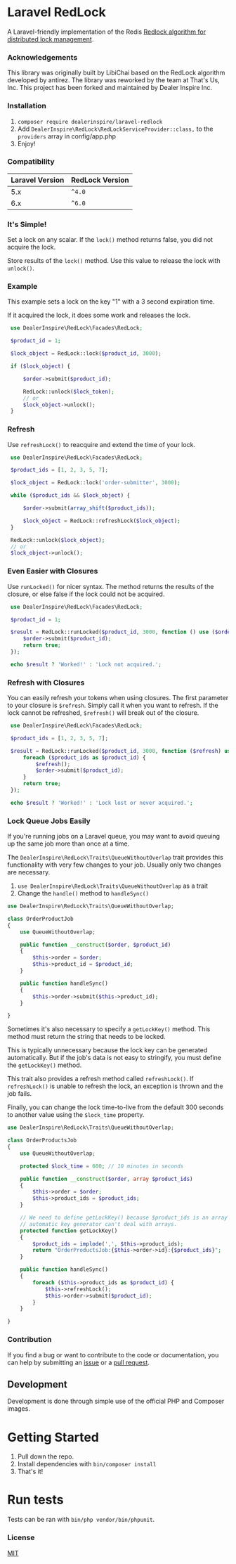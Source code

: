 # Laravel RedLock

A Laravel-friendly implementation of the Redis [Redlock algorithm for distributed lock management](https://redis.io/topics/distlock).

### Acknowledgements

This library was originally built by LibiChai based on the RedLock algorithm developed by antirez. The library was reworked by the team at That's Us, Inc. This project has been forked and maintained by Dealer Inspire Inc.

### Installation

1. `composer require dealerinspire/laravel-redlock`
2. Add `DealerInspire\RedLock\RedLockServiceProvider::class,` to the `providers` array in config/app.php
3. Enjoy!

### Compatibility

| Laravel Version  | RedLock Version |
| ------------- | ------------- |
| 5.x  | `^4.0`  |
| 6.x  | `^6.0`  |

### It's Simple!

Set a lock on any scalar. If the `lock()` method returns false, you did not acquire the lock.

Store results of the `lock()` method. Use this value to release the lock with `unlock()`.

### Example

This example sets a lock on the key "1" with a 3 second expiration time.

If it acquired the lock, it does some work and releases the lock.

```php
 use DealerInspire\RedLock\Facades\RedLock;

 $product_id = 1;

 $lock_object = RedLock::lock($product_id, 3000);

 if ($lock_object) {

     $order->submit($product_id);

     RedLock::unlock($lock_token);
     // or
     $lock_object->unlock();
 }
```

### Refresh

Use `refreshLock()` to reacquire and extend the time of your lock.

```php
 use DealerInspire\RedLock\Facades\RedLock;

 $product_ids = [1, 2, 3, 5, 7];

 $lock_object = RedLock::lock('order-submitter', 3000);

 while ($product_ids && $lock_object) {

     $order->submit(array_shift($product_ids));

     $lock_object = RedLock::refreshLock($lock_object);
 }

 RedLock::unlock($lock_object);
 // or
 $lock_object->unlock();
```

### Even Easier with Closures

Use `runLocked()` for nicer syntax. The method returns the results of the closure, or else false if the lock could not be acquired.

```php
 use DealerInspire\RedLock\Facades\RedLock;

 $product_id = 1;

 $result = RedLock::runLocked($product_id, 3000, function () use ($order, $product_id) {
     $order->submit($product_id);
     return true;
 });

 echo $result ? 'Worked!' : 'Lock not acquired.';
```

### Refresh with Closures

You can easily refresh your tokens when using closures. The first parameter to your closure is `$refresh`. Simply call it when you want to refresh. If the lock cannot be refreshed, `$refresh()` will break out of the closure.

```php
 use DealerInspire\RedLock\Facades\RedLock;

 $product_ids = [1, 2, 3, 5, 7];

 $result = RedLock::runLocked($product_id, 3000, function ($refresh) use ($order, $product_ids) {
     foreach ($product_ids as $product_id) {
         $refresh();
         $order->submit($product_id);
     }
     return true;
 });

 echo $result ? 'Worked!' : 'Lock lost or never acquired.';
```

### Lock Queue Jobs Easily

If you're running jobs on a Laravel queue, you may want to avoid queuing up the same job more than once at a time.

The `DealerInspire\RedLock\Traits\QueueWithoutOverlap` trait provides this functionality with very few changes to your job. Usually only two changes are necessary.

1. `use DealerInspire\RedLock\Traits\QueueWithoutOverlap` as a trait
2. Change the `handle()` method to `handleSync()`

```php
use DealerInspire\RedLock\Traits\QueueWithoutOverlap;

class OrderProductJob
{
    use QueueWithoutOverlap;

    public function __construct($order, $product_id)
    {
        $this->order = $order;
        $this->product_id = $product_id;
    }

    public function handleSync()
    {
        $this->order->submit($this->product_id);
    }

}
```

Sometimes it's also necessary to specify a `getLockKey()` method. This method must return the string that needs to be locked.

This is typically unnecessary because the lock key can be generated automatically. But if the job's data is not easy to stringify, you must define the `getLockKey()` method.

This trait also provides a refresh method called `refreshLock()`. If `refreshLock()` is unable to refresh the lock, an exception is thrown and the job fails.

Finally, you can change the lock time-to-live from the default 300 seconds to another
value using the `$lock_time` property.

```php
use DealerInspire\RedLock\Traits\QueueWithoutOverlap;

class OrderProductsJob
{
    use QueueWithoutOverlap;

    protected $lock_time = 600; // 10 minutes in seconds

    public function __construct($order, array $product_ids)
    {
        $this->order = $order;
        $this->product_ids = $product_ids;
    }

    // We need to define getLockKey() because $product_ids is an array and the
    // automatic key generator can't deal with arrays.
    protected function getLockKey()
    {
        $product_ids = implode(',', $this->product_ids);
        return "OrderProductsJob:{$this->order->id}:{$product_ids}";
    }

    public function handleSync()
    {
        foreach ($this->product_ids as $product_id) {
            $this->refreshLock();
            $this->order->submit($product_id);
        }
    }

}
```

### Contribution

If you find a bug or want to contribute to the code or documentation, you can help by submitting an [issue](https://github.com/dealerinspire/laravel-redlock/issues) or a [pull request](https://github.com/dealerinspire/laravel-redlock/pulls).


## Development
Development is done through simple use of the official PHP and Composer images.

# Getting Started
1. Pull down the repo.
2. Install dependencies with `bin/composer install`
3. That's it!

# Run tests
Tests can be ran with `bin/php vendor/bin/phpunit`.

### License

[MIT](http://opensource.org/licenses/MIT)
